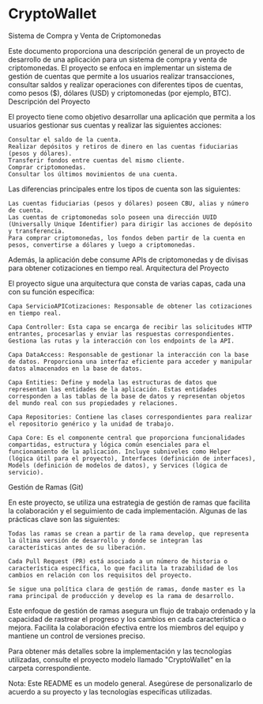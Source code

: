 # CryptoWallet
Sistema de Compra y Venta de Criptomonedas

Este documento proporciona una descripción general de un proyecto de desarrollo de una aplicación para un sistema de compra y venta de criptomonedas. El proyecto se enfoca en implementar un sistema de gestión de cuentas que permite a los usuarios realizar transacciones, consultar saldos y realizar operaciones con diferentes tipos de cuentas, como pesos ($), dólares (USD) y criptomonedas (por ejemplo, BTC).
Descripción del Proyecto

El proyecto tiene como objetivo desarrollar una aplicación que permita a los usuarios gestionar sus cuentas y realizar las siguientes acciones:

    Consultar el saldo de la cuenta.
    Realizar depósitos y retiros de dinero en las cuentas fiduciarias (pesos y dólares).
    Transferir fondos entre cuentas del mismo cliente.
    Comprar criptomonedas.
    Consultar los últimos movimientos de una cuenta.

Las diferencias principales entre los tipos de cuenta son las siguientes:

    Las cuentas fiduciarias (pesos y dólares) poseen CBU, alias y número de cuenta.
    Las cuentas de criptomonedas solo poseen una dirección UUID (Universally Unique Identifier) para dirigir las acciones de depósito y transferencia.
    Para comprar criptomonedas, los fondos deben partir de la cuenta en pesos, convertirse a dólares y luego a criptomonedas.

Además, la aplicación debe consume APIs de criptomonedas y de divisas para obtener cotizaciones en tiempo real.
Arquitectura del Proyecto

El proyecto sigue una arquitectura que consta de varias capas, cada una con su función específica:

    Capa ServicioAPICotizaciones: Responsable de obtener las cotizaciones en tiempo real.

    Capa Controller: Esta capa se encarga de recibir las solicitudes HTTP entrantes, procesarlas y enviar las respuestas correspondientes. Gestiona las rutas y la interacción con los endpoints de la API.

    Capa DataAccess: Responsable de gestionar la interacción con la base de datos. Proporciona una interfaz eficiente para acceder y manipular datos almacenados en la base de datos.

    Capa Entities: Define y modela las estructuras de datos que representan las entidades de la aplicación. Estas entidades corresponden a las tablas de la base de datos y representan objetos del mundo real con sus propiedades y relaciones.

    Capa Repositories: Contiene las clases correspondientes para realizar el repositorio genérico y la unidad de trabajo.

    Capa Core: Es el componente central que proporciona funcionalidades compartidas, estructura y lógica común esenciales para el funcionamiento de la aplicación. Incluye subniveles como Helper (lógica útil para el proyecto), Interfaces (definición de interfaces), Models (definición de modelos de datos), y Services (lógica de servicio).

Gestión de Ramas (Git)

En este proyecto, se utiliza una estrategia de gestión de ramas que facilita la colaboración y el seguimiento de cada implementación. Algunas de las prácticas clave son las siguientes:

    Todas las ramas se crean a partir de la rama develop, que representa la última versión de desarrollo y donde se integran las características antes de su liberación.

    Cada Pull Request (PR) está asociado a un número de historia o característica específica, lo que facilita la trazabilidad de los cambios en relación con los requisitos del proyecto.

    Se sigue una política clara de gestión de ramas, donde master es la rama principal de producción y develop es la rama de desarrollo.

Este enfoque de gestión de ramas asegura un flujo de trabajo ordenado y la capacidad de rastrear el progreso y los cambios en cada característica o mejora. Facilita la colaboración efectiva entre los miembros del equipo y mantiene un control de versiones preciso.

Para obtener más detalles sobre la implementación y las tecnologías utilizadas, consulte el proyecto modelo llamado "CryptoWallet" en la carpeta correspondiente.

Nota: Este README es un modelo general. Asegúrese de personalizarlo de acuerdo a su proyecto y las tecnologías específicas utilizadas.